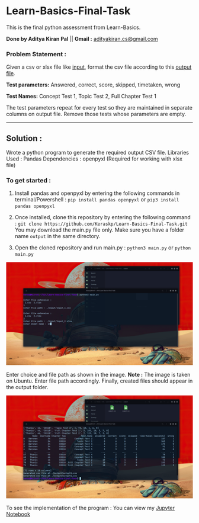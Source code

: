 # Learn-Basics-Final-Task
This is the final python assessment from Learn-Basics.

**Done by Aditya Kiran Pal** || **Gmail :** adityakiran.cs@gmail.com 

### Problem Statement : 

Given a csv or xlsx file like [input](https://learnbasicsfun-my.sharepoint.com/:x:/g/personal/saran_learnbasics_fun/EWVde3y0mgFDqak-3f9sfwEBJDWEHCjEZ6h7j_HqLICvcw?e=gvGVVA), format the csv file according to this [output file](https://learnbasicsfun-my.sharepoint.com/:x:/g/personal/saran_learnbasics_fun/EYzUTOhjve9PjTLEBmvJm80BkcubyfbD9ulscGNxgFMT9w?e=eyxsdb). 

**Test parameters:** Answered, correct, score, skipped, timetaken, wrong

**Test Names:** Concept Test 1, Topic Test 2, Full Chapter Test 1

The test parameters repeat for every test so they are maintained in separate columns on output file. Remove those tests whose parameters are empty.

---
## Solution :
Wrote a python program to generate the required output CSV file.
Libraries Used : Pandas
Dependencies : openpyxl (Required for working with xlsx file)

### To get started :
1. Install pandas and openpyxl by entering the following commands in terminal/Powershell :
`pip install pandas openpyxl` or `pip3 install pandas openpyxl`

2. Once installed, clone this repository by entering the following command :
`git clone https://github.com/Keraskp/Learn-Basics-Final-Task.git`
You may download the main.py file only. Make sure you have a folder name `output` in the same directory.

3. Open the cloned repository and run main.py :
`python3 main.py` or `python main.py`

<img src="./images/input.png">

Enter choice and file path as shown in the image. **Note :** The image is taken on Ubuntu. Enter file path accordingly. Finally, created files should appear in the output folder.

<img src="./images/output.png">

To see the implementation of the program : You can view my [Jupyter Notebook](https://github.com/Keraskp/Learn-Basics-Final-Task/blob/main/Final%20Task.ipynb)
